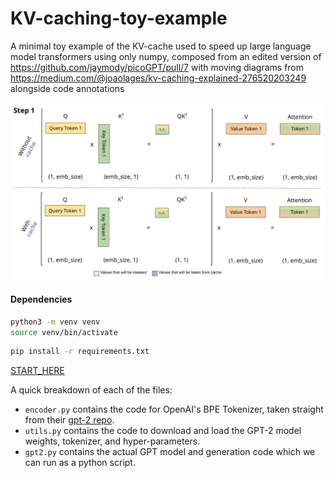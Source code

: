 # KV-caching-toy-example

A minimal toy example of the KV-cache used to speed up large language model transformers using only numpy, composed from an edited version of https://github.com/jaymody/picoGPT/pull/7 with moving diagrams from https://medium.com/@joaolages/kv-caching-explained-276520203249 alongside code annotations

<img src="samples/KV_cache.gif">

#### Dependencies
```bash
python3 -m venv venv
source venv/bin/activate
```

```bash
pip install -r requirements.txt
```

[START_HERE](kv_cache.ipynb)

A quick breakdown of each of the files:

* `encoder.py` contains the code for OpenAI's BPE Tokenizer, taken straight from their [gpt-2 repo](https://github.com/openai/gpt-2/blob/master/src/encoder.py).
* `utils.py` contains the code to download and load the GPT-2 model weights, tokenizer, and hyper-parameters.
* `gpt2.py` contains the actual GPT model and generation code which we can run as a python script.




